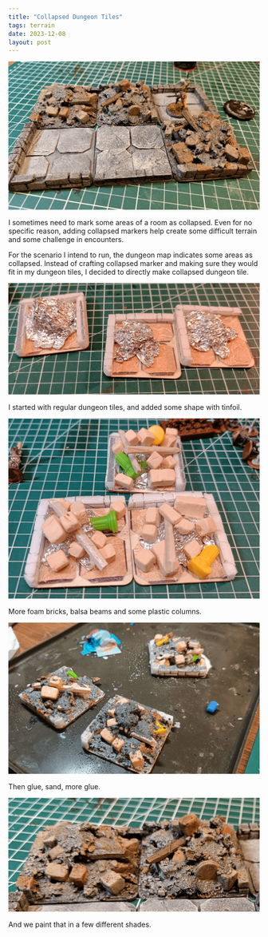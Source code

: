 ```yaml
---
title: "Collapsed Dungeon Tiles"
tags: terrain
date: 2023-12-08
layout: post
---
```


![image-20240102223410511](./image-20240102223410511.png)

I sometimes need to mark some areas of a room as collapsed. Even for no specific reason, adding collapsed markers help create some difficult terrain and some challenge in encounters.

For the scenario I intend to run, the dungeon map indicates some areas as collapsed. Instead of crafting collapsed marker and making sure they would fit in my dungeon tiles, I decided to directly make collapsed dungeon tile.

![image-20240102223649213](./image-20240102223649213.png)

I started with regular dungeon tiles, and added some shape with tinfoil.

![image-20240102223712351](./image-20240102223712351.png)

More foam bricks, balsa beams and some plastic columns.

![image-20240102223758569](./image-20240102223758569.png)

Then glue, sand, more glue.

![image-20240102223820633](./image-20240102223820633.png)

And we paint that in a few different shades.


